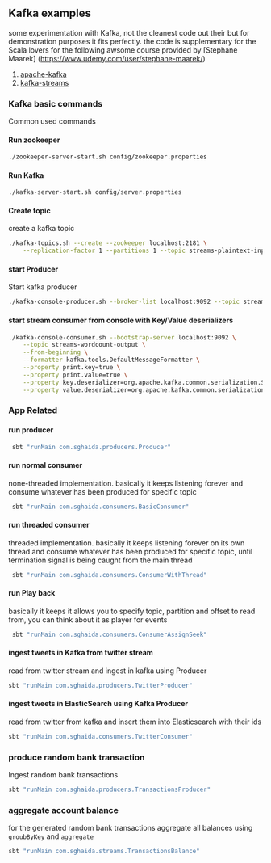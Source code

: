 ## Kafka examples
some experimentation with Kafka, not the cleanest code out their but for demonstration purposes it fits perfectly.
the code is supplementary for the Scala lovers for the following awsome course provided by [Stephane Maarek] (https://www.udemy.com/user/stephane-maarek/)
1. [apache-kafka](https://www.udemy.com/apache-kafka/)
2. [kafka-streams](https://www.udemy.com/kafka-streams/)

### Kafka basic commands
Common used commands

#### Run zookeeper
```bash
./zookeeper-server-start.sh config/zookeeper.properties
```

#### Run Kafka
```bash
./kafka-server-start.sh config/server.properties
```

#### Create topic
create a kafka topic
```bash
./kafka-topics.sh --create --zookeeper localhost:2181 \
    --replication-factor 1 --partitions 1 --topic streams-plaintext-input
```

#### start Producer
Start kafka producer
```bash
./kafka-console-producer.sh --broker-list localhost:9092 --topic streams-plaintext-input
```

#### start stream consumer from console with Key/Value deserializers
```bash
./kafka-console-consumer.sh --bootstrap-server localhost:9092 \
    --topic streams-wordcount-output \
    --from-beginning \
    --formatter kafka.tools.DefaultMessageFormatter \
    --property print.key=true \
    --property print.value=true \
    --property key.deserializer=org.apache.kafka.common.serialization.StringDeserializer \
    --property value.deserializer=org.apache.kafka.common.serialization.LongDeserializer
```

### App Related

#### run producer
```bash
 sbt "runMain com.sghaida.producers.Producer"
```

#### run normal consumer
none-threaded implementation. basically it keeps listening forever and consume whatever has been produced for specific topic

```bash
 sbt "runMain com.sghaida.consumers.BasicConsumer"
```

#### run threaded consumer
threaded implementation. basically it keeps listening forever on its own thread and consume whatever has been produced for specific topic,
until termination signal is being caught from the main thread

```bash
 sbt "runMain com.sghaida.consumers.ConsumerWithThread"
```

#### run Play back
basically it keeps it allows you to specify topic, partition and offset to read from, you can think about it as player for events

```bash
 sbt "runMain com.sghaida.consumers.ConsumerAssignSeek"
```

#### ingest tweets in Kafka from twitter stream
read from twitter stream and ingest in kafka using Producer
```bash
sbt "runMain com.sghaida.producers.TwitterProducer"
```

#### ingest tweets in ElasticSearch using Kafka Producer
read from twitter from kafka and insert them into Elasticsearch with their ids
```bash
sbt "runMain com.sghaida.consumers.TwitterConsumer"
```


### produce random bank transaction
Ingest random bank transactions
```bash
sbt "runMain com.sghaida.producers.TransactionsProducer"
```

### aggregate account balance
for the generated random bank transactions aggregate all balances using `groubByKey` and `aggregate`
 ```bash
 sbt "runMain com.sghaida.streams.TransactionsBalance"
 ```
